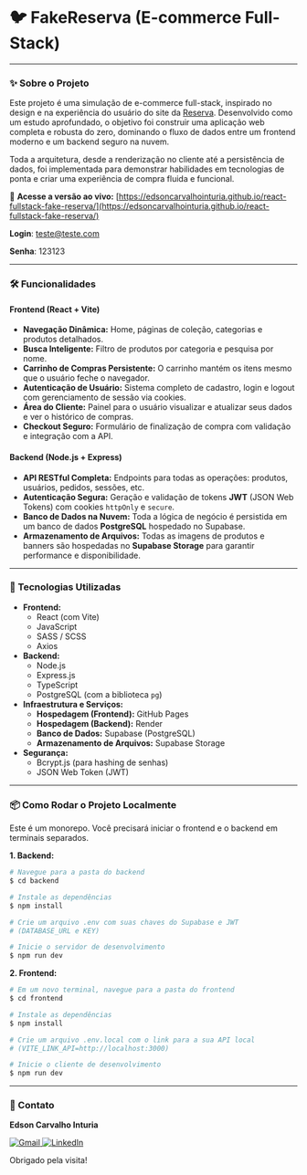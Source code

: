 # 🐦 FakeReserva (E-commerce Full-Stack)

---

### ✨ Sobre o Projeto

Este projeto é uma simulação de e-commerce full-stack, inspirado no design e na experiência do usuário do site da [Reserva](https://www.usereserva.com/). Desenvolvido como um estudo aprofundado, o objetivo foi construir uma aplicação web completa e robusta do zero, dominando o fluxo de dados entre um frontend moderno e um backend seguro na nuvem.

Toda a arquitetura, desde a renderização no cliente até a persistência de dados, foi implementada para demonstrar habilidades em tecnologias de ponta e criar uma experiência de compra fluida e funcional.

📌 **Acesse a versão ao vivo:** [https://edsoncarvalhointuria.github.io/react-fullstack-fake-reserva/](https://edsoncarvalhointuria.github.io/react-fullstack-fake-reserva/)

**Login**: teste@teste.com

**Senha**: 123123

---

### 🛠️ Funcionalidades

#### Frontend (React + Vite)

-   **Navegação Dinâmica:** Home, páginas de coleção, categorias e produtos detalhados.
-   **Busca Inteligente:** Filtro de produtos por categoria e pesquisa por nome.
-   **Carrinho de Compras Persistente:** O carrinho mantém os itens mesmo que o usuário feche o navegador.
-   **Autenticação de Usuário:** Sistema completo de cadastro, login e logout com gerenciamento de sessão via cookies.
-   **Área do Cliente:** Painel para o usuário visualizar e atualizar seus dados e ver o histórico de compras.
-   **Checkout Seguro:** Formulário de finalização de compra com validação e integração com a API.

#### Backend (Node.js + Express)

-   **API RESTful Completa:** Endpoints para todas as operações: produtos, usuários, pedidos, sessões, etc.
-   **Autenticação Segura:** Geração e validação de tokens **JWT** (JSON Web Tokens) com cookies `httpOnly` e `secure`.
-   **Banco de Dados na Nuvem:** Toda a lógica de negócio é persistida em um banco de dados **PostgreSQL** hospedado no Supabase.
-   **Armazenamento de Arquivos:** Todas as imagens de produtos e banners são hospedadas no **Supabase Storage** para garantir performance e disponibilidade.

---

### 🚀 Tecnologias Utilizadas

-   **Frontend:**
    -   React (com Vite)
    -   JavaScript
    -   SASS / SCSS
    -   Axios
-   **Backend:**
    -   Node.js
    -   Express.js
    -   TypeScript
    -   PostgreSQL (com a biblioteca `pg`)
-   **Infraestrutura e Serviços:**
    -   **Hospedagem (Frontend):** GitHub Pages
    -   **Hospedagem (Backend):** Render
    -   **Banco de Dados:** Supabase (PostgreSQL)
    -   **Armazenamento de Arquivos:** Supabase Storage
-   **Segurança:**
    -   Bcrypt.js (para hashing de senhas)
    -   JSON Web Token (JWT)

---

### 📦 Como Rodar o Projeto Localmente

Este é um monorepo. Você precisará iniciar o frontend e o backend em terminais separados.

**1. Backend:**

```bash
# Navegue para a pasta do backend
$ cd backend

# Instale as dependências
$ npm install

# Crie um arquivo .env com suas chaves do Supabase e JWT
# (DATABASE_URL e KEY)

# Inicie o servidor de desenvolvimento
$ npm run dev
```

**2. Frontend:**

```bash
# Em um novo terminal, navegue para a pasta do frontend
$ cd frontend

# Instale as dependências
$ npm install

# Crie um arquivo .env.local com o link para a sua API local
# (VITE_LINK_API=http://localhost:3000)

# Inicie o cliente de desenvolvimento
$ npm run dev
```

---

### 💌 Contato

**Edson Carvalho Inturia**

<p align="left">  
<a href="mailto:edsoncarvalhointuria@gmail.com" title="Gmail">  
  <img src="https://img.shields.io/badge/-Gmail-FF0000?style=flat-square&labelColor=FF0000&logo=gmail&logoColor=white" alt="Gmail"/>  
</a>  
<a href="https://br.linkedin.com/in/edson-carvalho-inturia-1442a0129" title="LinkedIn">  
  <img src="https://img.shields.io/badge/-LinkedIn-0e76a8?style=flat-square&logo=linkedin&logoColor=white" alt="LinkedIn"/>  
</a> 
</p>

Obrigado pela visita!
